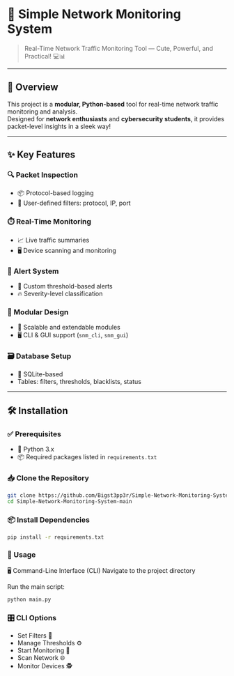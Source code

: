 # 🐾 Simple Network Monitoring System  
> Real-Time Network Traffic Monitoring Tool — Cute, Powerful, and Practical! 💻📊

---

## 🌈 Overview

This project is a **modular, Python-based** tool for real-time network traffic monitoring and analysis.  
Designed for **network enthusiasts** and **cybersecurity students**, it provides packet-level insights in a sleek way!

---

## ✨ Key Features

### 🔍 Packet Inspection
- 📦 Protocol-based logging
- 🎯 User-defined filters: protocol, IP, port

### ⏱️ Real-Time Monitoring
- 📈 Live traffic summaries
- 🖥️ Device scanning and monitoring

### 🚨 Alert System
- 🔔 Custom threshold-based alerts
- 🔥 Severity-level classification

### 🧩 Modular Design
- 🧱 Scalable and extendable modules
- 🖥️ CLI & GUI support (`snm_cli`, `snm_gui`)

### 🗃️ Database Setup
- 🐬 SQLite-based
- Tables: filters, thresholds, blacklists, status

---

## 🛠️ Installation

### ✅ Prerequisites

- 🐍 Python 3.x
- 📦 Required packages listed in `requirements.txt`

### 📥 Clone the Repository

```bash
git clone https://github.com/Bigst3pp3r/Simple-Network-Monitoring-System-main.git
cd Simple-Network-Monitoring-System-main
```
### 📦 Install Dependencies
```bash
pip install -r requirements.txt
```

### 🚀 Usage
🖥️ Command-Line Interface (CLI)
Navigate to the project directory

Run the main script:
```bash
python main.py
```

### 🎛️ CLI Options
- Set Filters 🧪
- Manage Thresholds ⚙️
- Start Monitoring 📡
- Scan Network 🌐
- Monitor Devices 🕵️

